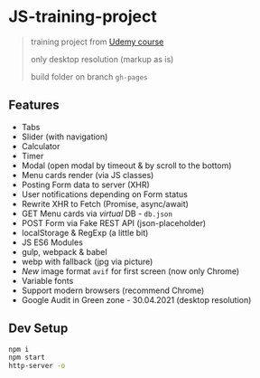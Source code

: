 # JS-training-project

> training project from [Udemy course](https://www.udemy.com/course/javascript_full/)
>
> only desktop resolution (markup as is)
>
> build folder on branch `gh-pages`

## Features

- Tabs
- Slider (with navigation)
- Calculator
- Timer
- Modal (open modal by timeout & by scroll to the bottom)
- Menu cards render (via JS classes)
- Posting Form data to server (XHR)
- User notifications depending on Form status
- Rewrite XHR to Fetch (Promise, async/await)
- GET Menu cards via _virtual_ DB - `db.json`
- POST Form via Fake REST API (json-placeholder)
- localStorage & RegExp (a little bit)
- JS ES6 Modules
- gulp, webpack & babel
- webp with fallback (jpg via picture)
- _New_ image format `avif` for first screen (now only Chrome)
- Variable fonts
- Support modern browsers (recommend Chrome)
- Google Audit in Green zone - 30.04.2021 (desktop resolution)

## Dev Setup

```bash
npm i
npm start
http-server -o
```
